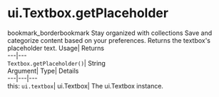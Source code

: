  
#  ui.Textbox.getPlaceholder 
bookmark_borderbookmark Stay organized with collections  Save and categorize content based on your preferences.
Returns the textbox's placeholder text. 
Usage| Returns  
---|---  
`Textbox.getPlaceholder()`| String  
Argument| Type| Details  
---|---|---  
this: `ui.textbox`| ui.Textbox| The ui.Textbox instance.  
